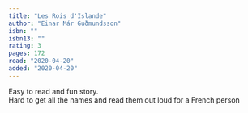 ```yaml
---
title: "Les Rois d'Islande"
author: "Einar Már Guðmundsson"
isbn: ""
isbn13: ""
rating: 3
pages: 172
read: "2020-04-20"
added: "2020-04-20"
---
```

Easy to read and fun story.<br/>Hard to get all the names and read them out loud for a French person
